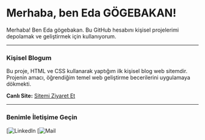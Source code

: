 # Merhaba, ben Eda GÖGEBAKAN!

Merhaba! Ben Eda gögebakan. Bu GitHub hesabını kişisel projelerimi depolamak ve geliştirmek için kullanıyorum.

---

### Kişisel Blogum

Bu proje, HTML ve CSS kullanarak yaptığım ilk kişisel blog web sitemdir. Projenin amacı, öğrendiğim temel web geliştirme becerilerini uygulamaya dökmekti.

**Canlı Site:** [Sitemi Ziyaret Et]((https://kisisel-blog-two.vercel.app/))

---

### Benimle İletişime Geçin


[![LinkedIn](https://www.linkedin.com/in/eda-g%C3%B6gebakan/)
[![Mail](https://mail.google.com/mail/u/0/#inbox)
